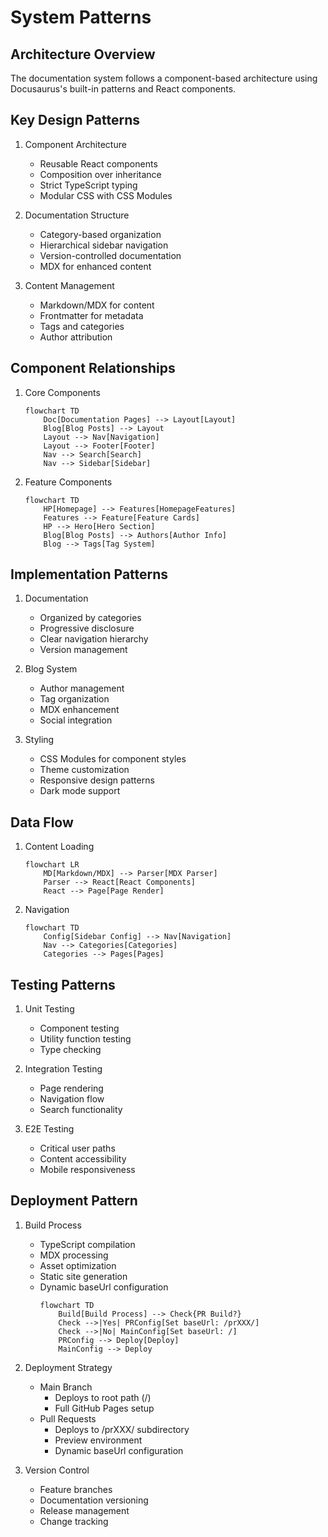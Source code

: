 # System Patterns

## Architecture Overview
The documentation system follows a component-based architecture using Docusaurus's built-in patterns and React components.

## Key Design Patterns
1. Component Architecture
   - Reusable React components
   - Composition over inheritance
   - Strict TypeScript typing
   - Modular CSS with CSS Modules

2. Documentation Structure
   - Category-based organization
   - Hierarchical sidebar navigation
   - Version-controlled documentation
   - MDX for enhanced content

3. Content Management
   - Markdown/MDX for content
   - Frontmatter for metadata
   - Tags and categories
   - Author attribution

## Component Relationships
1. Core Components
   ```mermaid
   flowchart TD
       Doc[Documentation Pages] --> Layout[Layout]
       Blog[Blog Posts] --> Layout
       Layout --> Nav[Navigation]
       Layout --> Footer[Footer]
       Nav --> Search[Search]
       Nav --> Sidebar[Sidebar]
   ```

2. Feature Components
   ```mermaid
   flowchart TD
       HP[Homepage] --> Features[HomepageFeatures]
       Features --> Feature[Feature Cards]
       HP --> Hero[Hero Section]
       Blog[Blog Posts] --> Authors[Author Info]
       Blog --> Tags[Tag System]
   ```

## Implementation Patterns
1. Documentation
   - Organized by categories
   - Progressive disclosure
   - Clear navigation hierarchy
   - Version management

2. Blog System
   - Author management
   - Tag organization
   - MDX enhancement
   - Social integration

3. Styling
   - CSS Modules for component styles
   - Theme customization
   - Responsive design patterns
   - Dark mode support

## Data Flow
1. Content Loading
   ```mermaid
   flowchart LR
       MD[Markdown/MDX] --> Parser[MDX Parser]
       Parser --> React[React Components]
       React --> Page[Page Render]
   ```

2. Navigation
   ```mermaid
   flowchart TD
       Config[Sidebar Config] --> Nav[Navigation]
       Nav --> Categories[Categories]
       Categories --> Pages[Pages]
   ```

## Testing Patterns
1. Unit Testing
   - Component testing
   - Utility function testing
   - Type checking

2. Integration Testing
   - Page rendering
   - Navigation flow
   - Search functionality

3. E2E Testing
   - Critical user paths
   - Content accessibility
   - Mobile responsiveness

## Deployment Pattern
1. Build Process
   - TypeScript compilation
   - MDX processing
   - Asset optimization
   - Static site generation
   - Dynamic baseUrl configuration
     ```mermaid
     flowchart TD
         Build[Build Process] --> Check{PR Build?}
         Check -->|Yes| PRConfig[Set baseUrl: /prXXX/]
         Check -->|No| MainConfig[Set baseUrl: /]
         PRConfig --> Deploy[Deploy]
         MainConfig --> Deploy
     ```

2. Deployment Strategy
   - Main Branch
     - Deploys to root path (/)
     - Full GitHub Pages setup
   - Pull Requests
     - Deploys to /prXXX/ subdirectory
     - Preview environment
     - Dynamic baseUrl configuration

3. Version Control
   - Feature branches
   - Documentation versioning
   - Release management
   - Change tracking
